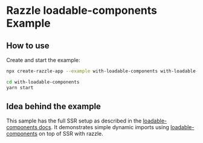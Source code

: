 # Razzle loadable-components Example

## How to use

<!-- START install generated instructions please keep comment here to allow auto update -->
<!-- DON'T EDIT THIS SECTION, INSTEAD RE-RUN yarn update-examples TO UPDATE -->Create and start the example:

```bash
npx create-razzle-app --example with-loadable-components with-loadable-components

cd with-loadable-components
yarn start
```
<!-- END install generated instructions please keep comment here to allow auto update -->

## Idea behind the example
This sample has the full SSR setup as described in the [loadable-components docs](https://github.com/smooth-code/loadable-components#server-side-rendering).
It demonstrates simple dynamic imports using [loadable-components](https://github.com/smooth-code/loadable-components) on top of SSR with razzle.
